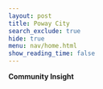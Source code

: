 ```yaml
---
layout: post
title: Poway City
search_exclude: true
hide: true
menu: nav/home.html
show_reading_time: false
---
```


**Community Insight**